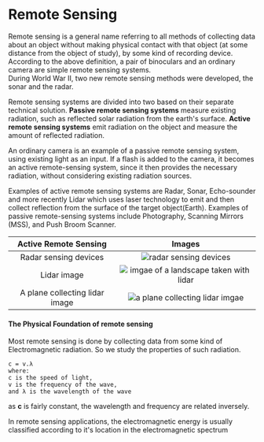 # Remote Sensing

Remote sensing is a general name referring to all methods of collecting data about an object without making physical contact with that object
(at some distance from the object of study), by some kind of recording device.  
According to the above definition, a pair of binoculars and an ordinary camera are simple remote sensing systems.  
During World War II, two new remote sensing methods were developed, the sonar and the radar.  

Remote sensing systems are divided into two based on their separate technical solution. **Passive remote sensing systems** measure existing
radiation, such as reflected solar radiation from the earth's surface. **Active remote sensing systems** emit radiation on the object
and measure the amount of reflected radiation.  

An ordinary camera is an example of a passive remote sensing system, using existing light as an input. If a flash is added to the camera,
it becomes an active remote-sensing system, since it then provides the necessary radiation, without considering existing radiation sources.  

Examples of active remote sensing systems are Radar, Sonar, Echo-sounder and more recently Lidar which uses laser technology to emit and then
collect reflection from the surface of the target object(Earth). Examples of passive remote-sensing systems include Photography, Scanning
Mirrors (MSS), and Push Broom Scanner.

|Active Remote Sensing|Images|
|:--------------------:|:----:|
|Radar sensing devices|![radar sensing devices](https://www.ruangteknisi.com/wp-content/uploads/2022/03/Gambar-bentuk-sensor-radar.jpg)|
|Lidar image|![imgae of a landscape taken with lidar](https://oceanservice.noaa.gov/facts/remote-sensing.jpg)|
|A plane collecting lidar image|![a plane collecting lidar imgae](https://www.researchgate.net/publication/314234131/figure/fig1/AS:779409451663360@1562837102076/A-landscape-scale-airborne-LiDAR-data-acquisition-system-courtesy-of-ASPRS.gif)|

#### The Physical Foundation of remote sensing
Most remote sensing is done by collecting data from some kind of Electromagnetic radiation. So we study the properties of such radiation.  

    c = v.λ
    where:  
    c is the speed of light,
    v is the frequency of the wave,
    and λ is the wavelength of the wave
as **c** is fairly constant, the wavelength and frequency are related inversely.  

In remote sensing applications, the electromagnetic energy is usually classified according to it's location in the electromagnetic spectrum
